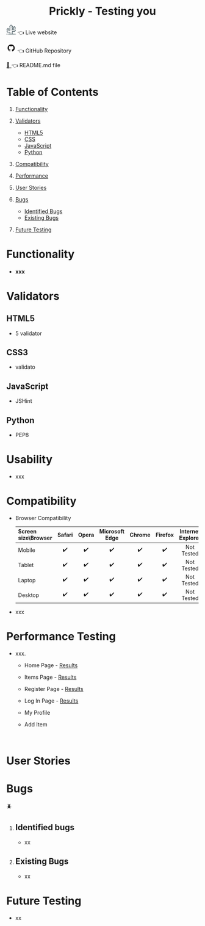 <h1 align="center">Prickly - Testing you</h1>

 <a href="https://prickly-app.herokuapp.com/"><img src="./media/logo-plain.png" width="25px" /></a> :point_left: Live website

<a href="https://github.com/LigaMoon/Prickly"><img src="./readme_docs/githublogo.png" width="25px" /></a> :point_left: GitHub Repository

<a href="https://github.com/LigaMoon/Prickly/blob/main/README.md"> :scroll: </a>  :point_left:  README.md file
 


# Table of Contents

1. [Functionality](#functionality)

1. [Validators](#validators)
    - [HTML5](#html5)
    - [CSS](#css)
    - [JavaScript](#javascript)
    - [Python](#python)

1. [Compatibility](#compatibility)

1. [Performance](#performance)

1. [User Stories](#user-stories)

1. [Bugs](#bugs)
    - [Identified Bugs](#identified-bugs)
    - [Existing Bugs](#existing-bugs)

1. [Future Testing](#future-testing)


# Functionality
- #### xxx

# Validators

## HTML5
- 5 validator

## CSS3
-  validato

## JavaScript
- JSHint

## Python
- PEP8


# Usability
- xxx

# Compatibility
- Browser Compatibility

    | Screen size\Browser | Safari           | Opera            | Microsoft Edge   | Chrome           | Firefox          | Internet Explorer |
    | --------------------|:----------------:|:----------------:|:----------------:|:----------------:|:----------------:|:-----------------:|
    | Mobile              |:heavy_check_mark:|:heavy_check_mark:|:heavy_check_mark:|:heavy_check_mark:|:heavy_check_mark:| Not Tested        |
    | Tablet              |:heavy_check_mark:|:heavy_check_mark:|:heavy_check_mark:|:heavy_check_mark:|:heavy_check_mark:| Not Tested        |
    | Laptop              |:heavy_check_mark:|:heavy_check_mark:|:heavy_check_mark:|:heavy_check_mark:|:heavy_check_mark:| Not Tested        |
    | Desktop             |:heavy_check_mark:|:heavy_check_mark:|:heavy_check_mark:|:heavy_check_mark:|:heavy_check_mark:| Not Tested        |

- xxx

# Performance Testing
- xxx.
    - Home Page - [Results](xxx)
    - Items Page - [Results](xxx)
    - Register Page - [Results](xxx)
    - Log In Page - [Results](xxx)
    - My Profile
    - Add Item

        <img src="" height="50px"/>


# User Stories



# Bugs
 :beetle:
1. ## Identified bugs
    - xx
2. ## Existing Bugs
    - xx


# Future Testing
- xx